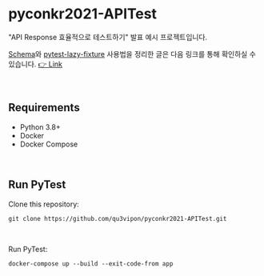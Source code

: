 # pyconkr2021-APITest

"API Response 효율적으로 테스트하기" 발표 예시 프로젝트입니다. 

[Schema](https://github.com/keleshev/schema)와 [pytest-lazy-fixture](https://github.com/TvoroG/pytest-lazy-fixture) 사용법을 정리한 글은 다음 링크를 통해 확인하실 수 있습니다. [👉 Link](https://www.qu3vipon.com/32c46e43-1bab-4be0-8fdc-1e67c0b12dc9)

<br>

## Requirements
- Python 3.8+
- Docker
- Docker Compose

<br>

## Run PyTest
Clone this repository:
```
git clone https://github.com/qu3vipon/pyconkr2021-APITest.git
```

<br>

Run PyTest:
```
docker-compose up --build --exit-code-from app
```
